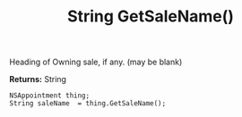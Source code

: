 ﻿---
uid: crmscript_ref_NSAppointment_GetSaleName
title: String GetSaleName()
intellisense: NSAppointment.GetSaleName
keywords: NSAppointment, GetSaleName
so.topic: reference
---

Heading of Owning sale, if any. (may be blank)

**Returns:** String


```crmscript
NSAppointment thing;
String saleName  = thing.GetSaleName();
```


